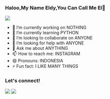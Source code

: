 ### Haloo,My Name Eldy,You Can Call Me El👋

<img src="https://telegra.ph/file/7e3a29e6b80e96b66a7e4.jpg" />

- 🔭 I’m currently working on NOTHING
- 🌱 I’m currently learning PYTHON
- 👯 I’m looking to collaborate on ANYONE
- 🤔 I’m looking for help with ANYONE
- 💬 Ask me about ANYTHING
- 📫 How to reach me: INSTAGRAM
- 😄 Pronouns: INDONESIA
- ⚡ Fun fact: I LIKE MANY THINGS
### Let's connect!
<p>
    <a href="https://t.me/vnotv" target="blank"><img src="https://img.shields.io/badge/@vnotv-30302f?style=flat&logo=telegram" /></a>
    <a href="https://instagram.com/eldydwinggga_" target="blank"><img src="https://img.shields.io/badge/@eldydwinggga_-30302f?style=flat&logo=instagram" /></a>

